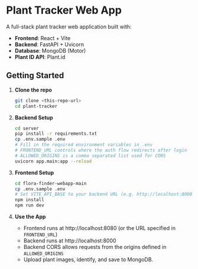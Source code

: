 # Plant Tracker Web App

A full-stack plant tracker web application built with:

- **Frontend**: React + Vite
- **Backend**: FastAPI + Uvicorn
- **Database**: MongoDB (Motor)
- **Plant ID API**: Plant.id

## Getting Started

1. **Clone the repo**  
   ```bash
   git clone <this-repo-url>
   cd plant-tracker
   ```

2. **Backend Setup**
   ```bash
   cd server
   pip install -r requirements.txt
   cp .env.sample .env
   # Fill in the required environment variables in .env
   # FRONTEND_URL controls where the auth flow redirects after login
   # ALLOWED_ORIGINS is a comma separated list used for CORS
   uvicorn app.main:app --reload
   ```

3. **Frontend Setup**
   ```bash
   cd flora-finder-webapp-main
   cp .env.sample .env
   # Set VITE_API_BASE to your backend URL (e.g. http://localhost:8000)
   npm install
   npm run dev
   ```

4. **Use the App**
   - Frontend runs at http://localhost:8080 (or the URL specified in `FRONTEND_URL`)
   - Backend runs at http://localhost:8000
   - Backend CORS allows requests from the origins defined in `ALLOWED_ORIGINS`
   - Upload plant images, identify, and save to MongoDB.
